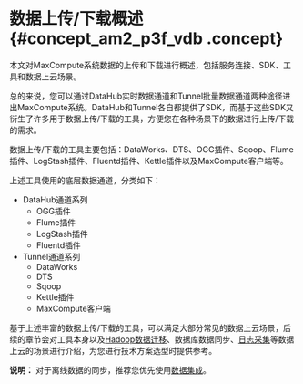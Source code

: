 # 数据上传/下载概述 {#concept_am2_p3f_vdb .concept}

本文对MaxCompute系统数据的上传和下载进行概述，包括服务连接、SDK、工具和数据上云场景。

总的来说，您可以通过DataHub实时数据通道和Tunnel批量数据通道两种途径进出MaxCompute系统。DataHub和Tunnel各自都提供了SDK，而基于这些SDK又衍生了许多用于数据上传/下载的工具，方便您在各种场景下的数据进行上传/下载的需求。

数据上传/下载的工具主要包括：DataWorks、DTS、OGG插件、Sqoop、Flume插件、LogStash插件、Fluentd插件、Kettle插件以及MaxCompute客户端等。

上述工具使用的底层数据通道，分类如下：

-   DataHub通道系列
    -   OGG插件
    -   Flume插件
    -   LogStash插件
    -   Fluentd插件
-   Tunnel通道系列
    -   DataWorks
    -   DTS
    -   Sqoop
    -   Kettle插件
    -   MaxCompute客户端

基于上述丰富的数据上传/下载的工具，可以满足大部分常见的数据上云场景，后续的章节会对工具本身以及[Hadoop数据迁移](../../../../cn.zh-CN/最佳实践/Hadoop数据迁移MaxCompute最佳实践.md#)、数据库数据同步、[日志采集](cn.zh-CN/用户指南/数据上传下载/DataHub实时数据通道.md#)等数据上云的场景进行介绍，为您进行技术方案选型时提供参考。

**说明：** 对于离线数据的同步，推荐您优先使用[数据集成](https://help.aliyun.com/document_detail/72961.html)。

